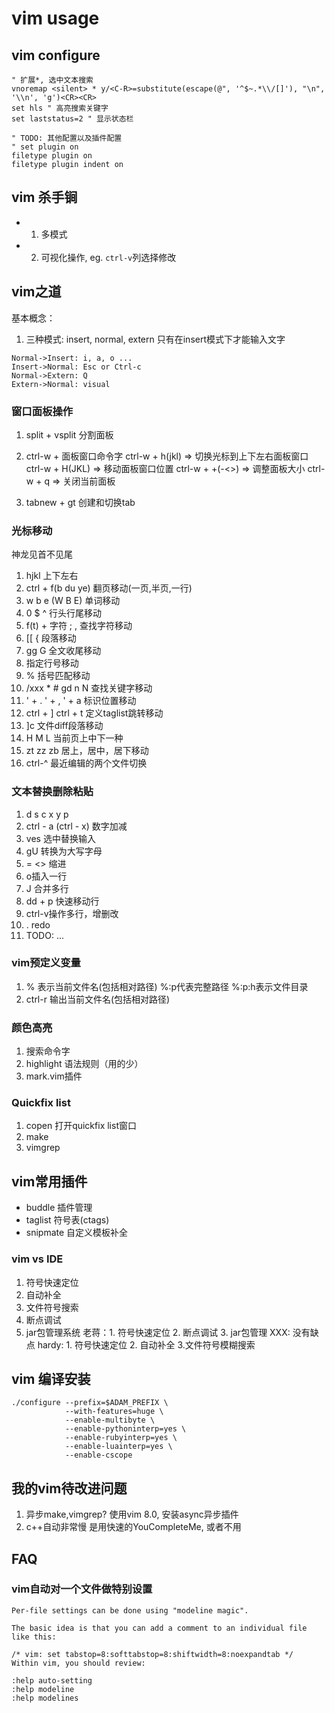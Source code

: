 # vim usage

## vim configure

```vim
" 扩展*, 选中文本搜索
vnoremap <silent> * y/<C-R>=substitute(escape(@", '^$~.*\\/[]'), "\n", '\\n', 'g')<CR><CR>
set hls " 高亮搜索关键字
set laststatus=2 " 显示状态栏

" TODO: 其他配置以及插件配置
" set plugin on
filetype plugin on
filetype plugin indent on

```

## vim 杀手锏
- 1. 多模式
- 2. 可视化操作, eg. `ctrl-v`列选择修改

## vim之道
基本概念：
1. 三种模式:  insert, normal, extern
只有在insert模式下才能输入文字
```sequence
Normal->Insert: i, a, o ...
Insert->Normal: Esc or Ctrl-c
Normal->Extern: Q
Extern->Normal: visual
```

### 窗口面板操作
1. split + vsplit 分割面板

2. ctrl-w + 面板窗口命令字
ctrl-w + h(jkl) => 切换光标到上下左右面板窗口
ctrl-w + H(JKL) => 移动面板窗口位置
ctrl-w + +(-<>) => 调整面板大小
ctrl-w + q => 关闭当前面板

3. tabnew + gt 创建和切换tab

### 光标移动
神龙见首不见尾
1. hjkl 上下左右
2. ctrl + f(b du ye) 翻页移动(一页,半页,一行)
3. w b e (W B E) 单词移动
4. 0 $ ^ 行头行尾移动
5. f(t) + 字符 ; , 查找字符移动
6. [[ { 段落移动
7. gg G 全文收尾移动
8. 指定行号移动
9. % 括号匹配移动
10. /xxx * # gd n N 查找关键字移动
11. ' + .  ' + ,  ' + a 标识位置移动
12. ctrl + ]   ctrl + t 定义taglist跳转移动
13. ]c 文件diff段落移动
14. H M L 当前页上中下一种
15. zt zz zb 居上，居中，居下移动
16. ctrl-^ 最近编辑的两个文件切换

### 文本替换删除粘贴
1. d s c x y p
2. ctrl - a (ctrl - x) 数字加减
3. ves 选中替换输入
4. gU 转换为大写字母
5. = <> 缩进
6. o插入一行
7. J 合并多行
8. dd + p 快速移动行
9. ctrl-v操作多行，增删改
10. . redo
0. TODO: ...

### vim预定义变量
1. % 表示当前文件名(包括相对路径) %:p代表完整路径 %:p:h表示文件目录
2. ctrl-r 输出当前文件名(包括相对路径)

### 颜色高亮
1. 搜索命令字
2. highlight 语法规则（用的少）
3. mark.vim插件

### Quickfix list
1. copen 打开quickfix list窗口
1. make
2. vimgrep

## vim常用插件
- buddle 插件管理
- taglist 符号表(ctags)
- snipmate 自定义模板补全

### vim vs IDE
1. 符号快速定位
2. 自动补全
3. 文件符号搜索
4. 断点调试
5. jar包管理系统
老蒋：1. 符号快速定位 2. 断点调试 3. jar包管理 XXX: 没有缺点
hardy: 1. 符号快速定位 2. 自动补全 3.文件符号模糊搜索

## vim 编译安装
```
./configure --prefix=$ADAM_PREFIX \
            --with-features=huge \
            --enable-multibyte \
            --enable-pythoninterp=yes \
            --enable-rubyinterp=yes \
            --enable-luainterp=yes \
            --enable-cscope
```

## 我的vim待改进问题
1. 异步make,vimgrep? 
   使用vim 8.0, 安装async异步插件
2. c++自动非常慢
	是用快速的YouCompleteMe, 或者不用

## FAQ

### vim自动对一个文件做特别设置
```
Per-file settings can be done using "modeline magic".

The basic idea is that you can add a comment to an individual file like this:

/* vim: set tabstop=8:softtabstop=8:shiftwidth=8:noexpandtab */ 
Within vim, you should review:

:help auto-setting
:help modeline
:help modelines
```
